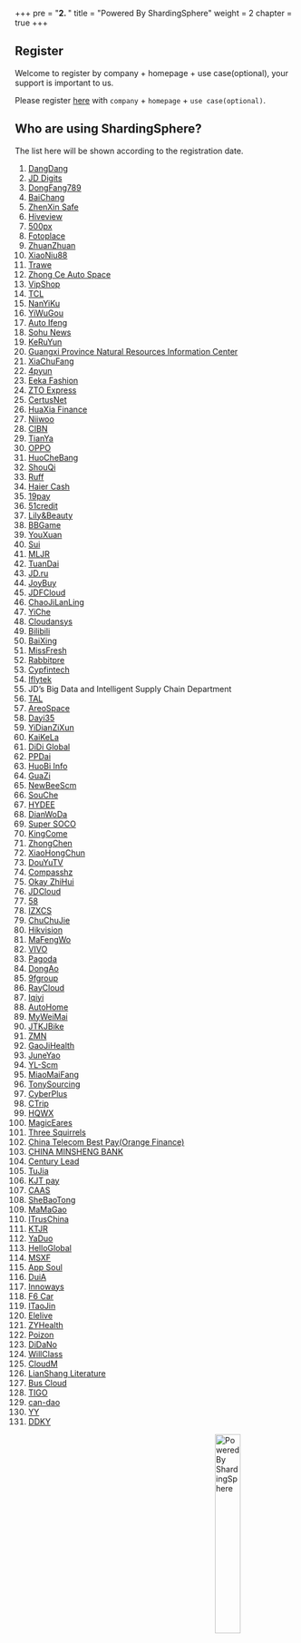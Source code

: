 +++
pre = "<b>2. </b>"
title = "Powered By ShardingSphere"
weight = 2
chapter = true
+++

## Register

Welcome to register by company + homepage + use case(optional), your support is important to us.

Please register [here](https://github.com/apache/shardingsphere/issues/234) with `company` + `homepage` + `use case(optional)`.

## Who are using ShardingSphere?

The list here will be shown according to the registration date.

1. <a href="http://www.dangdang.com/" rel="nofollow">DangDang</a>
1. <a href="https://www.jddglobal.com/" rel="nofollow">JD Digits</a>
1. <a href="http://www.dongfang789.com/" rel="nofollow">DongFang789</a>
1. <a href="http://www.sdbaichang.com/" rel="nofollow">BaiChang</a>
1. <a href="http://www.zhenxinsafe.com/" rel="nofollow">ZhenXin Safe</a>
1. <a href="http://www.hiveview.com/" rel="nofollow">Hiveview</a>
1. <a href="https://500px.me/" rel="nofollow">500px</a>
1. <a href="https://www.fotoplace.cc/" rel="nofollow">Fotoplace</a>
1. <a href="https://www.zhuanzhuan.com/" rel="nofollow">ZhuanZhuan</a>
1. <a href="https://www.xiaoniu88.com/" rel="nofollow">XiaoNiu88</a>
1. <a href="https://www.trawe.cn/" rel="nofollow">Trawe</a>
1. <a href="http://www.zcckj.com/" rel="nofollow">Zhong Ce Auto Space</a>
1. <a href="https://www.vip.com/" rel="nofollow">VipShop</a>
1. <a href="https://www.tcl.com/" rel="nofollow">TCL</a>
1. <a href="https://www.nanyiku.com/" rel="nofollow">NanYiKu</a>
1. <a href="https://www.yiwugou.com/" rel="nofollow">YiWuGou</a>
1. <a href="https://auto.ifeng.com/" rel="nofollow">Auto Ifeng</a>
1. <a href="https://ss.sohu.com/" rel="nofollow">Sohu News</a>
1. <a href="https://www.keruyun.com/" rel="nofollow">KeRuYun</a>
1. <a href="http://dnr.gxzf.gov.cn/" rel="nofollow">Guangxi Province Natural Resources Information Center</a>
1. <a href="https://www.xiachufang.com/" rel="nofollow">XiaChuFang</a>
1. <a href="https://4pyun.com/" rel="nofollow">4pyun</a>
1. <a href="http://www.eeka.cn/" rel="nofollow">Eeka Fashion</a>
1. <a href="https://www.zto.com/" rel="nofollow">ZTO Express</a>
1. <a href="http://www.certusnet.com.cn/" rel="nofollow">CertusNet</a>
1. <a href="https://www.huaxiafinance.com/" rel="nofollow">HuaXia Finance</a>
1. <a href="https://www.niiwoo.com/" rel="nofollow">Niiwoo</a>
1. <a href="http://www.cibnvst.com/" rel="nofollow">CIBN</a>
1. <a href="https://www.tianya.cn/" rel="nofollow">TianYa</a>
1. <a href="https://www.oppo.com/" rel="nofollow">OPPO</a>
1. <a href="http://www.huochebang.com/" rel="nofollow">HuoCheBang</a>
1. <a href="https://www.01zhuanche.com/" rel="nofollow">ShouQi</a>
1. <a href="https://ruff.io/" rel="nofollow">Ruff</a>
1. <a href="https://www.haiercash.com/" rel="nofollow">Haier Cash</a>
1. <a href="http://www.19pay.com.cn/" rel="nofollow">19pay</a>
1. <a href="https://www.51credit.com/" rel="nofollow">51credit</a>
1. <a href="https://www.lrlz.com/" rel="nofollow">Lily&Beauty</a>
1. <a href="https://www.bbgameonline.com/" rel="nofollow">BBGame</a>
1. <a href="https://www.youx.mobi/" rel="nofollow">YouXuan</a>
1. <a href="https://www.sui.com/" rel="nofollow">Sui</a>
1. <a href="https://www.mljr.com/" rel="nofollow">MLJR</a>
1. <a href="https://www.tuandai.com/" rel="nofollow">TuanDai</a>
1. <a href="https://www.jd.ru/" rel="nofollow">JD.ru</a>
1. <a href="https://www.joybuy.com/" rel="nofollow">JoyBuy</a>
1. <a href="https://www.jdfcloud.com/" rel="nofollow">JDFCloud</a>
1. <a href="https://www.chaojilanling.cn/" rel="nofollow">ChaoJiLanLing</a>
1. <a href="https://www.yiche.com/" rel="nofollow">YiChe</a>
1. <a href="http://www.cloudansys.com/" rel="nofollow">Cloudansys</a>
1. <a href="https://www.bilibili.com/" rel="nofollow">Bilibili</a>
1. <a href="https://www.baixing.com/" rel="nofollow">BaiXing</a>
1. <a href="https://www.missfresh.cn/" rel="nofollow">MissFresh</a>
1. <a href="https://www.rabbitpre.com/" rel="nofollow">Rabbitpre</a>
1. <a href="https://www.cypfintech.com/" rel="nofollow">Cypfintech</a>
1. <a href="https://www.iflytek.com/" rel="nofollow">Iflytek</a>
1. JD’s Big Data and Intelligent Supply Chain Department
1. <a href="http://www.100tal.com/" rel="nofollow">TAL</a>
1. <a href="http://www.ascf.com.cn/" rel="nofollow">AreoSpace</a>
1. <a href="https://www.dayi35.com/" rel="nofollow">Dayi35</a>
1. <a href="https://www.yidianzixun.com/" rel="nofollow">YiDianZiXun</a>
1. <a href="https://www.kaike.la/" rel="nofollow">KaiKeLa</a>
1. <a href="https://www.didiglobal.com/" rel="nofollow">DiDi Global</a>
1. <a href="https://www.ppdai.com/" rel="nofollow">PPDai</a>
1. <a href="https://www.huobiinfo.com/" rel="nofollow">HuoBi Info</a>
1. <a href="https://www.guazi.com/" rel="nofollow">GuaZi</a>
1. <a href="https://www.newbeescm.com/" rel="nofollow">NewBeeScm</a>
1. <a href="https://www.souche.com/" rel="nofollow">SouChe</a>
1. <a href="http://www.hydee.cn/" rel="nofollow">HYDEE</a>
1. <a href="https://www.dianwoda.com/" rel="nofollow">DianWoDa</a>
1. <a href="https://www.supersoco.com/" rel="nofollow">Super SOCO</a>
1. <a href="http://www.kingcome.cn/" rel="nofollow">KingCome</a>
1. <a href="http://jszcrj.com/" rel="nofollow">ZhongChen</a>
1. <a href="https://www.xiaohongchun.com/" rel="nofollow">XiaoHongChun</a>
1. <a href="https://www.douyu.com/" rel="nofollow">DouYuTV</a>
1. <a href="http://www.compasshz.com/" rel="nofollow">Compasshz</a>
1. <a href="https://www.okayzhihui.com/" rel="nofollow">Okay ZhiHui</a>
1. <a href="https://www.jdcloud.com/cn/" rel="nofollow">JDCloud</a>
1. <a href="https://bj.58.com/" rel="nofollow">58</a>
1. <a href="http://www.izxcs.com/" rel="nofollow">IZXCS</a>
1. <a href="https://www.chuchujie.com/" rel="nofollow">ChuChuJie</a>
1. <a href="https://www.hikvision.com/" rel="nofollow">Hikvision</a>
1. <a href="https://www.mafengwo.cn/" rel="nofollow">MaFengWo</a>
1. <a href="https://www.vivo.com/" rel="nofollow">VIVO</a>
1. <a href="http://www.pagoda.com.cn/" rel="nofollow">Pagoda</a>
1. <a href="http://edu.dongao.com/" rel="nofollow">DongAo</a>
1. <a href="https://www.9fgroup.com/" rel="nofollow">9fgroup</a>
1. <a href="https://www.raycloud.com/" rel="nofollow">RayCloud</a>
1. <a href="https://www.iqiyi.com/" rel="nofollow">Iqiyi</a>
1. <a href="https://www.autohome.com.cn/" rel="nofollow">AutoHome</a>
1. <a href="https://www.myweimai.com/" rel="nofollow">MyWeiMai</a>
1. <a href="http://www.jtkjbike.com/" rel="nofollow">JTKJBike</a>
1. <a href="https://www.zmn.cn/" rel="nofollow">ZMN</a>
1. <a href="http://www.gaojihealth.com/" rel="nofollow">GaoJiHealth</a>
1. <a href="http://www.juneyao.com/" rel="nofollow">JuneYao</a>
1. <a href="http://www.yl-scm.com/" rel="nofollow">YL-Scm</a>
1. <a href="https://www.miaomaifang.com/" rel="nofollow">MiaoMaiFang</a>
1. <a href="https://TonySourcing.com/" rel="nofollow">TonySourcing</a>
1. <a href="http://www.cyberplus.com.cn/" rel="nofollow">CyberPlus</a>
1. <a href="https://www.ctrip.com/" rel="nofollow">CTrip</a>
1. <a href="http://www.hqwx.com/" rel="nofollow">HQWX</a>
1. <a href="https://magicears.com.cn/" rel="nofollow">MagicEares</a>
1. <a href="http://www.3songshu.com/" rel="nofollow">Three Squirrels</a>
1. <a href="https://www.bestpay.com.cn/" rel="nofollow">China Telecom Best Pay(Orange Finance)</a>
1. <a href="http://www.cmbc.com.cn/" rel="nofollow">CHINA MINSHENG BANK</a>
1. <a href="http://www.iotlead.com/" rel="nofollow">Century Lead</a>
1. <a href="https://www.tujia.com/" rel="nofollow">TuJia</a>
1. <a href="https://www.kjtpay.com/" rel="nofollow">KJT pay</a>
1. <a href="http://caas.com.cn/" rel="nofollow">CAAS</a>
1. <a href="https://www.shebaotong.com/" rel="nofollow">SheBaoTong</a>
1. <a href="http://www.mamagao.cn/" rel="nofollow">MaMaGao</a>
1. <a href="https://www.itrus.com.cn/" rel="nofollow">ITrusChina</a>
1. <a href="https://www.ktjr.com/" rel="nofollow">KTJR</a>
1. <a href="http://www.yaduo.com/" rel="nofollow">YaDuo</a>
1. <a href="https://www.helloglobal.com/" rel="nofollow">HelloGlobal</a>
1. <a href="https://www.msxf.com/" rel="nofollow">MSXF</a>
1. <a href="https://www.soulapp.cn/" rel="nofollow">App Soul</a>
1. <a href="https://www.duia.com/" rel="nofollow">DuiA</a>
1. <a href="https://innoways.com/" rel="nofollow">Innoways</a>
1. <a href="http://www.f6car.com/" rel="nofollow">F6 Car</a>
1. <a href="http://www.itaojin.cn/" rel="nofollow">ITaoJin</a>
1. <a href="https://www.elelive.net/" rel="nofollow">Elelive</a>
1. <a href="https://www.zyhealth.com/" rel="nofollow">ZYHealth</a>
1. <a href="https://poizon.com/" rel="nofollow">Poizon</a>
1. <a href="http://www.didano.com/" rel="nofollow">DiDaNo</a>
1. <a href="https://willclass.com/" rel="nofollow">WillClass</a>
1. <a href="https://www.cloudm.com/" rel="nofollow">CloudM</a>
1. <a href="http://read.zhulang.com/" rel="nofollow">LianShang Literature</a>
1. <a href="http://www.dtchuxing.com/" rel="nofollow">Bus Cloud</a>
1. <a href="http://tigosoft.com/" rel="nofollow">TIGO</a>
1. <a href="https://www.can-dao.com/" rel="nofollow">can-dao</a>
1. <a href="https://www.yy.com/" rel="nofollow">YY</a>
1. <a href="https://www.ddky.com/" rel="nofollow">DDKY</a>

<img src="https://shardingsphere.apache.org/community/image/powered-by.png" width = "30%" height = "30%" align="right" alt="Powered By ShardingSphere" />

